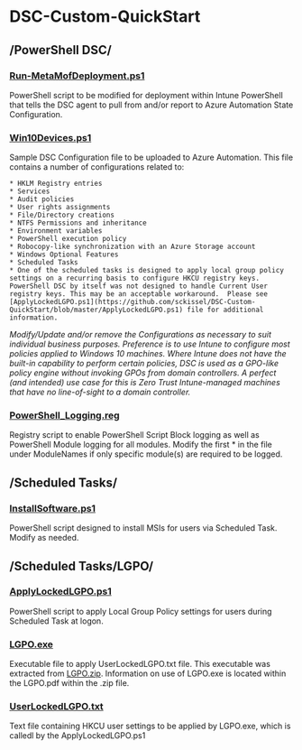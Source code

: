 # DSC-Custom-QuickStart

## /PowerShell DSC/

### [Run-MetaMofDeployment.ps1](https://github.com/sckissel/DSC-Custom-QuickStart/blob/master/PowerShell%20DSC/Run-MetaMofDeployment.ps1)

PowerShell script to be modified for deployment within Intune PowerShell that tells the DSC agent to pull from and/or report to Azure Automation State Configuration.

### [Win10Devices.ps1](https://github.com/sckissel/DSC-Custom-QuickStart/blob/master/PowerShell%20DSC/Win10Devices.ps1)

Sample DSC Configuration file to be uploaded to Azure Automation. This file contains a number of configurations related to:

    * HKLM Registry entries
    * Services
    * Audit policies
    * User rights assignments
    * File/Directory creations
    * NTFS Permissions and inheritance
    * Environment variables
    * PowerShell execution policy
    * Robocopy-like synchronization with an Azure Storage account
    * Windows Optional Features
    * Scheduled Tasks
    * One of the scheduled tasks is designed to apply local group policy settings on a recurring basis to configure HKCU registry keys. PowerShell DSC by itself was not designed to handle Current User registry keys. This may be an acceptable workaround.  Please see [ApplyLockedLGPO.ps1](https://github.com/sckissel/DSC-Custom-QuickStart/blob/master/ApplyLockedLGPO.ps1) file for additional information.  

_Modify/Update and/or remove the Configurations as necessary to suit individual business purposes.  Preference is to use Intune to configure most policies applied to Windows 10 machines. Where Intune does not have the built-in capability to perform certain policies, DSC is used as a GPO-like policy engine without invoking GPOs from domain controllers. A perfect (and intended) use case for this is Zero Trust Intune-managed machines that have no line-of-sight to a domain controller._

### [PowerShell_Logging.reg](https://github.com/sckissel/DSC-Custom-QuickStart/blob/master/PowerShell%20DSC/PowerShell_Logging.reg)  

Registry script to enable PowerShell Script Block logging as well as PowerShell Module logging for all modules.  Modify the first * in the file under ModuleNames if only specific module(s) are required to be logged.  

## /Scheduled Tasks/

### [InstallSoftware.ps1](https://github.com/sckissel/DSC-Custom-QuickStart/blob/master/Scheduled%20Tasks/InstallSoftware.ps1)

PowerShell script designed to install MSIs for users via Scheduled Task.  Modify as needed.  

## /Scheduled Tasks/LGPO/

### [ApplyLockedLGPO.ps1](https://github.com/sckissel/DSC-Custom-QuickStart/blob/master/Scheduled%20Tasks/LGPO/ApplyLockedLGPO.ps1)

PowerShell script to apply Local Group Policy settings for users during Scheduled Task at logon.

### [LGPO.exe](https://github.com/sckissel/DSC-Custom-QuickStart/blob/master/Scheduled%20Tasks/LGPO/LGPO.exe)

Executable file to apply UserLockedLGPO.txt file. This executable was extracted from [LGPO.zip](https://www.microsoft.com/en-us/download/details.aspx?id=55319). Information on use of LGPO.exe is located within the LGPO.pdf within the .zip file.  

### [UserLockedLGPO.txt](https://github.com/sckissel/DSC-Custom-QuickStart/blob/master/Scheduled%20Tasks/LGPO/UserLockedLGPO.txt)

Text file containing HKCU user settings to be applied by LGPO.exe, which is calledl by the ApplyLockedLGPO.ps1  

